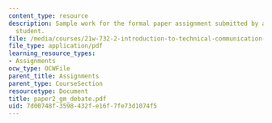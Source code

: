 ```yaml
---
content_type: resource
description: Sample work for the formal paper assignment submitted by an anonymous
  student.
file: /media/courses/21w-732-2-introduction-to-technical-communication-ethics-in-science-and-technology-fall-2006/7d00748f3598432fe16f7fe73d1074f5_paper2_gm_debate.pdf
file_type: application/pdf
learning_resource_types:
- Assignments
ocw_type: OCWFile
parent_title: Assignments
parent_type: CourseSection
resourcetype: Document
title: paper2_gm_debate.pdf
uid: 7d00748f-3598-432f-e16f-7fe73d1074f5
---
```

